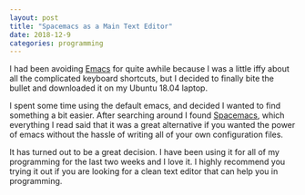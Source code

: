 ```yaml
---
layout: post
title: "Spacemacs as a Main Text Editor"
date: 2018-12-9
categories: programming
---
```


I had been avoiding [Emacs](https://www.gnu.org/software/emacs/) for quite awhile because I was a little iffy about all the complicated keyboard shortcuts, but I decided to finally bite the bullet and downloaded it on my Ubuntu 18.04 laptop.

I spent some time using the default emacs, and decided I wanted to find something a bit easier. After searching around I found [Spacemacs](https://www.spacemacs.org/), which everything I read said that it was a great alternative if you wanted the power of emacs without the hassle of writing all of your own configuration files. 

It has turned out to be a great decision. I have been using it for all of my programming for the last two weeks and I love it. I highly recommend you trying it out if you are looking for a clean text editor that can help you in programming. 
